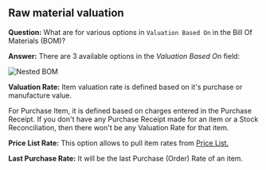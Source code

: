 ## Raw material valuation

**Question:** What are for various options in `Valuation Based On` in the Bill Of Materials (BOM)?

**Answer:** There are 3 available options in the _Valuation Based On_ field:

![Nested BOM](https://docs.erpnext.com/files/valuation-based-on-1.png)

**Valuation Rate:** Item valuation rate is defined based on it's purchase or manufacture value.

For Purchase Item, it is defined based on charges entered in the Purchase Receipt. If you don't have any Purchase Receipt made for an item or a Stock Reconciliation, then there won't be any Valuation Rate for that item.

**Price List Rate:** This option allows to pull item rates from [Price List.](https://docs.erpnext.com/docs/v13/user/manual/en/stock/item-price)

**Last Purchase Rate:** It will be the last Purchase (Order) Rate of an item.
